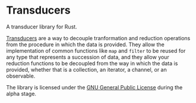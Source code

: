 Transducers
===========

A transducer library for Rust.

[Transducers][transducers] are a way to decouple tranformation and reduction
operations from the procedure in which the data is provided. They allow the
implementation of common functions like `map` and `filter` to be reused for
any type that represents a succession of data, and they allow your reduction
functions to be decoupled from the way in which the data is provided, whether
that is a collection, an iterator, a channel, or an observable.

The library is licensed under the [GNU General Public License][gplv3] during
the alpha stage.

[transducers]: https://www.youtube.com/watch?v=6mTbuzafcII
[gplv3]:       https://www.gnu.org/licenses/gpl.html
